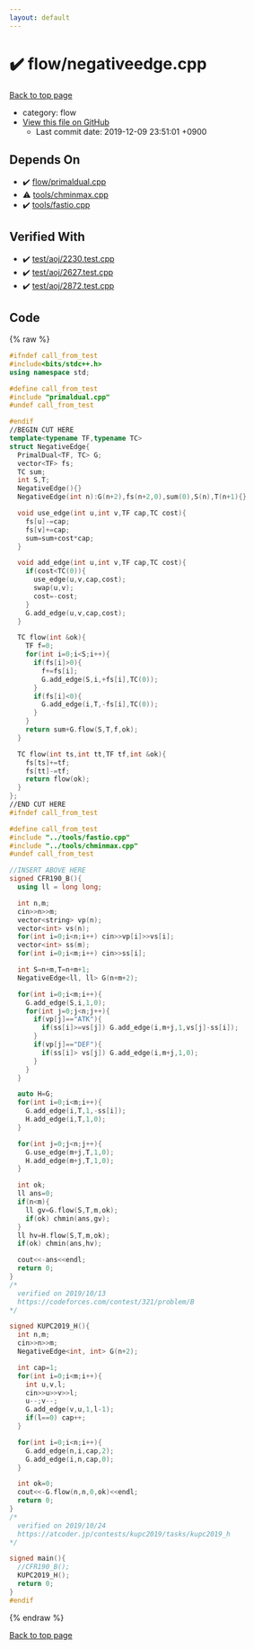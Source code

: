 ```yaml
---
layout: default
---
```


<!-- mathjax config similar to math.stackexchange -->
<script type="text/javascript" async
  src="https://cdnjs.cloudflare.com/ajax/libs/mathjax/2.7.5/MathJax.js?config=TeX-MML-AM_CHTML">
</script>
<script type="text/x-mathjax-config">
  MathJax.Hub.Config({
    TeX: { equationNumbers: { autoNumber: "AMS" }},
    tex2jax: {
      inlineMath: [ ['$','$'] ],
      processEscapes: true
    },
    "HTML-CSS": { matchFontHeight: false },
    displayAlign: "left",
    displayIndent: "2em"
  });
</script>

<script type="text/javascript" src="https://cdnjs.cloudflare.com/ajax/libs/jquery/3.4.1/jquery.min.js"></script>
<script src="https://cdn.jsdelivr.net/npm/jquery-balloon-js@1.1.2/jquery.balloon.min.js" integrity="sha256-ZEYs9VrgAeNuPvs15E39OsyOJaIkXEEt10fzxJ20+2I=" crossorigin="anonymous"></script>
<script type="text/javascript" src="../../assets/js/copy-button.js"></script>
<link rel="stylesheet" href="../../assets/css/copy-button.css" />


# :heavy_check_mark: flow/negativeedge.cpp
<a href="../../index.html">Back to top page</a>

* category: flow
* <a href="{{ site.github.repository_url }}/blob/master/flow/negativeedge.cpp">View this file on GitHub</a>
    - Last commit date: 2019-12-09 23:51:01 +0900




## Depends On
* :heavy_check_mark: <a href="primaldual.cpp.html">flow/primaldual.cpp</a>
* :warning: <a href="../tools/chminmax.cpp.html">tools/chminmax.cpp</a>
* :heavy_check_mark: <a href="../tools/fastio.cpp.html">tools/fastio.cpp</a>


## Verified With
* :heavy_check_mark: <a href="../../verify/test/aoj/2230.test.cpp.html">test/aoj/2230.test.cpp</a>
* :heavy_check_mark: <a href="../../verify/test/aoj/2627.test.cpp.html">test/aoj/2627.test.cpp</a>
* :heavy_check_mark: <a href="../../verify/test/aoj/2872.test.cpp.html">test/aoj/2872.test.cpp</a>


## Code
{% raw %}
```cpp
#ifndef call_from_test
#include<bits/stdc++.h>
using namespace std;

#define call_from_test
#include "primaldual.cpp"
#undef call_from_test

#endif
//BEGIN CUT HERE
template<typename TF,typename TC>
struct NegativeEdge{
  PrimalDual<TF, TC> G;
  vector<TF> fs;
  TC sum;
  int S,T;
  NegativeEdge(){}
  NegativeEdge(int n):G(n+2),fs(n+2,0),sum(0),S(n),T(n+1){}

  void use_edge(int u,int v,TF cap,TC cost){
    fs[u]-=cap;
    fs[v]+=cap;
    sum=sum+cost*cap;
  }

  void add_edge(int u,int v,TF cap,TC cost){
    if(cost<TC(0)){
      use_edge(u,v,cap,cost);
      swap(u,v);
      cost=-cost;
    }
    G.add_edge(u,v,cap,cost);
  }

  TC flow(int &ok){
    TF f=0;
    for(int i=0;i<S;i++){
      if(fs[i]>0){
        f+=fs[i];
        G.add_edge(S,i,+fs[i],TC(0));
      }
      if(fs[i]<0){
        G.add_edge(i,T,-fs[i],TC(0));
      }
    }
    return sum+G.flow(S,T,f,ok);
  }

  TC flow(int ts,int tt,TF tf,int &ok){
    fs[ts]+=tf;
    fs[tt]-=tf;
    return flow(ok);
  }
};
//END CUT HERE
#ifndef call_from_test

#define call_from_test
#include "../tools/fastio.cpp"
#include "../tools/chminmax.cpp"
#undef call_from_test

//INSERT ABOVE HERE
signed CFR190_B(){
  using ll = long long;

  int n,m;
  cin>>n>>m;
  vector<string> vp(n);
  vector<int> vs(n);
  for(int i=0;i<n;i++) cin>>vp[i]>>vs[i];
  vector<int> ss(m);
  for(int i=0;i<m;i++) cin>>ss[i];

  int S=n+m,T=n+m+1;
  NegativeEdge<ll, ll> G(n+m+2);

  for(int i=0;i<m;i++){
    G.add_edge(S,i,1,0);
    for(int j=0;j<n;j++){
      if(vp[j]=="ATK"){
        if(ss[i]>=vs[j]) G.add_edge(i,m+j,1,vs[j]-ss[i]);
      }
      if(vp[j]=="DEF"){
        if(ss[i]> vs[j]) G.add_edge(i,m+j,1,0);
      }
    }
  }

  auto H=G;
  for(int i=0;i<m;i++){
    G.add_edge(i,T,1,-ss[i]);
    H.add_edge(i,T,1,0);
  }

  for(int j=0;j<n;j++){
    G.use_edge(m+j,T,1,0);
    H.add_edge(m+j,T,1,0);
  }

  int ok;
  ll ans=0;
  if(n<m){
    ll gv=G.flow(S,T,m,ok);
    if(ok) chmin(ans,gv);
  }
  ll hv=H.flow(S,T,m,ok);
  if(ok) chmin(ans,hv);

  cout<<-ans<<endl;
  return 0;
}
/*
  verified on 2019/10/13
  https://codeforces.com/contest/321/problem/B
*/

signed KUPC2019_H(){
  int n,m;
  cin>>n>>m;
  NegativeEdge<int, int> G(n+2);

  int cap=1;
  for(int i=0;i<m;i++){
    int u,v,l;
    cin>>u>>v>>l;
    u--;v--;
    G.add_edge(v,u,1,l-1);
    if(l==0) cap++;
  }

  for(int i=0;i<n;i++){
    G.add_edge(n,i,cap,2);
    G.add_edge(i,n,cap,0);
  }

  int ok=0;
  cout<<-G.flow(n,n,0,ok)<<endl;
  return 0;
}
/*
  verified on 2019/10/24
  https://atcoder.jp/contests/kupc2019/tasks/kupc2019_h
*/

signed main(){
  //CFR190_B();
  KUPC2019_H();
  return 0;
}
#endif

```
{% endraw %}

<a href="../../index.html">Back to top page</a>

